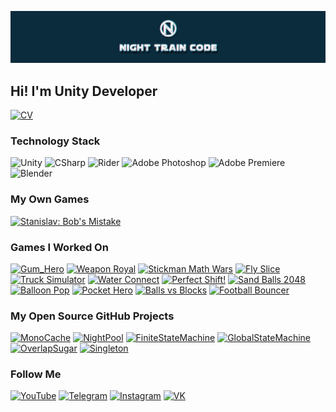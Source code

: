 [![NightTrainCode](https://github.com/MeeXaSiK/meexasik/blob/main/Logo/NightTrainCode%20Header.jpg)](https://www.youtube.com/c/NightTrainCode/)

## Hi! I'm Unity Developer

[![CV](https://img.shields.io/badge/-CV_Night_Train_Code-090909?style=for-the-badge&logo=GoogleMessages)](https://nettle-scraper-118.notion.site/Night-Train-Code-Certain-View-70529c9b875945409b20b3c29f091408)

### Technology Stack

![Unity](https://img.shields.io/badge/-Unity-090909?style=for-the-badge&logo=unity)
![CSharp](https://img.shields.io/badge/-CSharp-090909?style=for-the-badge&logo=csharp&logoColor=37E1FF)
![Rider](https://img.shields.io/badge/-Rider-090909?style=for-the-badge&logo=rider&logoColor=FF8F2D)
![Adobe Photoshop](https://img.shields.io/badge/-Adobe_Photoshop-090909?style=for-the-badge&logo=adobephotoshop&logoColor=007DFF)
![Adobe Premiere](https://img.shields.io/badge/-Adobe_Premiere_Pro-090909?style=for-the-badge&logo=adobepremierepro&logoColor=FF50A8)
![Blender](https://img.shields.io/badge/-Blender-090909?style=for-the-badge&logo=blender&logoColor=F4CA16)

### My Own Games

[![Stanislav: Bob's Mistake](https://img.shields.io/badge/-STANISLAV:_BOB'S_MISTAKE-090909?style=for-the-badge&logo=YouTubeGaming)](https://nettle-scraper-118.notion.site/Stanislav-Bob-s-Mistake-deb5d580ccd34455a0bf3b9dea2986c8)

### Games I Worked On

[![Gum_Hero](https://img.shields.io/badge/-Gum_Hero-090909?style=for-the-badge&logo=GooglePlay)](https://play.google.com/store/apps/details?id=gum.hero.lab)
[![Weapon Royal](https://img.shields.io/badge/-Weapons_Royal-090909?style=for-the-badge&logo=GooglePlay)](https://play.google.com/store/apps/details?id=weapon.royal.shot)
[![Stickman Math Wars](https://img.shields.io/badge/-Stickman_Math_Wars-090909?style=for-the-badge&logo=GooglePlay)](https://play.google.com/store/apps/details?id=stickman.math.bigwars)
[![Fly Slice](https://img.shields.io/badge/-Fly_Slice-090909?style=for-the-badge&logo=GooglePlay)](https://play.google.com/store/apps/details?id=fly.slice.boy)
[![Truck Simulator](https://img.shields.io/badge/-Truck_Simulator-090909?style=for-the-badge&logo=GooglePlay)](https://play.google.com/store/apps/details?id=truck.drive3d.simulator)
[![Water Connect](https://img.shields.io/badge/-Water_Connect-090909?style=for-the-badge&logo=GooglePlay)](https://play.google.com/store/apps/details?id=water.connect.aqueduct)
[![Perfect Shift!](https://img.shields.io/badge/-Perfect_Shift!-090909?style=for-the-badge&logo=GooglePlay)](https://play.google.com/store/apps/details?id=perfect.shift.race)
[![Sand Balls 2048](https://img.shields.io/badge/-2048_Sand_Balls-090909?style=for-the-badge&logo=GooglePlay)](https://play.google.com/store/apps/details?id=sand.balls.merging)
[![Balloon Pop](https://img.shields.io/badge/-Balloon_Pop-090909?style=for-the-badge&logo=GooglePlay)](https://play.google.com/store/apps/details?id=balloon.pop.saw)
[![Pocket Hero](https://img.shields.io/badge/-Pocket_Hero-090909?style=for-the-badge&logo=GooglePlay)](https://play.google.com/store/apps/details?id=com.RoyalBytes.WarCraft.io)
[![Balls vs Blocks](https://img.shields.io/badge/-Balls_Vs_Blocks-090909?style=for-the-badge&logo=GooglePlay)](https://play.google.com/store/apps/details?id=blocks.breaker.game)
[![Football Bouncer](https://img.shields.io/badge/-Football_Bouncer-090909?style=for-the-badge&logo=YouTube)](https://youtu.be/Nc-y-FNjx8s)

### My Open Source GitHub Projects

[![MonoCache](https://img.shields.io/badge/-MonoCache-090909?style=flat&logo=github&color=0B2C3D)](https://github.com/MeeXaSiK/MonoCache)
[![NightPool](https://img.shields.io/badge/-NightPool-090909?style=flat&logo=github&color=0B2C3D)](https://github.com/MeeXaSiK/NightPool)
[![FiniteStateMachine](https://img.shields.io/badge/-Finite_State_Machine-090909?style=flat&logo=github&color=0B2C3D)](https://github.com/MeeXaSiK/ContextStateMachine)
[![GlobalStateMachine](https://img.shields.io/badge/-Global_State_Machine-090909?style=flat&logo=github&color=0B2C3D)](https://github.com/MeeXaSiK/GlobalStateMachine)
[![OverlapSugar](https://img.shields.io/badge/-OverlapSugar-090909?style=flat&logo=github&color=0B2C3D)](https://github.com/MeeXaSiK/OverlapSugar)
[![Singleton](https://img.shields.io/badge/-Singleton-090909?style=flat&logo=github&color=0B2C3D)](https://github.com/MeeXaSiK/NightSingleton)

### Follow Me

[![YouTube](https://img.shields.io/badge/-YouTube-090909?style=for-the-badge&logo=youtube&logoColor=FF0000)](https://www.youtube.com/c/NightTrainCode/)
[![Telegram](https://img.shields.io/badge/-Telegram-090909?style=for-the-badge&logo=telegram)](https://t.me/nighttraincode/)
[![Instagram](https://img.shields.io/badge/-Instagram-090909?style=for-the-badge&logo=instagram&logoColor=CC397B)](https://instagram.com/the.meps_/)
[![VK](https://img.shields.io/badge/-VK-090909?style=for-the-badge&logo=vk&logoColor=318CE7)](https://vk.com/nighttraincode)
